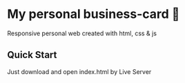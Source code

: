 # My personal business-card :page_with_curl:
Responsive personal web created with html, css & js
## Quick Start
Just download and open index.html by Live Server
